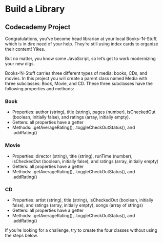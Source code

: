 # Build a Library

## Codecademy Project

Congratulations, you’ve become head librarian at your local Books-‘N-Stuff, which is in dire need of your help. They’re still using index cards to organize their content! Yikes.

But no matter, you know some JavaScript, so let’s get to work modernizing your new digs.

Books-‘N-Stuff carries three different types of media: books, CDs, and movies. In this project you will create a parent class named Media with three subclasses: Book, Movie, and CD. These three subclasses have the following properties and methods:

### Book

- Properties: author (string), title (string), pages (number), isCheckedOut (boolean, initially false), and ratings (array, initially empty).
- Getters: all properties have a getter
- Methods: .getAverageRating(), .toggleCheckOutStatus(), and .addRating()

### Movie

- Properties: director (string), title (string), runTime (number), isCheckedOut (boolean, initially false), and ratings (array, initially empty)
- Getters: all properties have a getter
- Methods: .getAverageRating(), .toggleCheckOutStatus(), and .addRating()

### CD

- Properties: artist (string), title (string), isCheckedOut (boolean, initially false), and ratings (array, initially empty), songs (array of strings)
- Getters: all properties have a getter
- Methods: .getAverageRating(), .toggleCheckOutStatus(), and .addRating()

If you’re looking for a challenge, try to create the four classes without using the steps below.